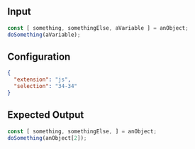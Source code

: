 
## Input
```javascript input
const [ something, somethingElse, aVariable ] = anObject;
doSomething(aVariable);
```

## Configuration
```json configuration
{
  "extension": "js",
  "selection": "34-34"
}
```

## Expected Output
```javascript expected output
const [ something, somethingElse, ] = anObject;
doSomething(anObject[2]);
```
